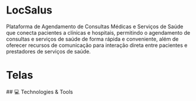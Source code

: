 # LocSalus
Plataforma de Agendamento de Consultas Médicas e Serviços de Saúde que conecta pacientes a clínicas e hospitais, permitindo o agendamento de consultas e serviços de saúde de forma rápida e conveniente, além de oferecer recursos de comunicação para interação direta entre pacientes e prestadores de serviços de saúde.
# Telas
<div align="center">
<img src="[[https://desblogada.files.wordpress.co...](https://www.canva.com/design/DAFPNzS5OZo/Qwf10SgeeEqJ4ICX-JN8Vw/edit?utm_content=DAFPNzS5OZo&utm_campaign=designshare&utm_medium=link2&utm_source=sharebutton)](https://www.canva.com/design/DAFPNzS5OZo/Qwf10SgeeEqJ4ICX-JN8Vw/edit)" width="0px" />
</div>
## 💻 Technologies & Tools

<p align="center">
 <img src="https://img.shields.io/badge/react%20-%2320232a.svg?&style=for-the-badge&logo=react&logoColor=%2361DAFB" height="0"/>
 <img src="https://img.shields.io/badge/-GitHub-181717?style=flat-square&logo=github" height="0"/>
